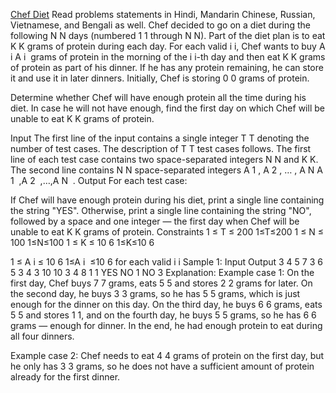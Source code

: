 [Chef Diet](https://www.codechef.com/practice/course/1-star-difficulty-problems/DIFF1200/problems/DIET?tab=statement)
Read problems statements in Hindi, Mandarin Chinese, Russian, Vietnamese, and Bengali as well.
Chef decided to go on a diet during the following 
N
N days (numbered 
1
1 through 
N
N). Part of the diet plan is to eat 
K
K grams of protein during each day. For each valid 
i
i, Chef wants to buy 
A
i
A 
i
​
  grams of protein in the morning of the 
i
i-th day and then eat 
K
K grams of protein as part of his dinner. If he has any protein remaining, he can store it and use it in later dinners. Initially, Chef is storing 
0
0 grams of protein.

Determine whether Chef will have enough protein all the time during his diet. In case he will not have enough, find the first day on which Chef will be unable to eat 
K
K grams of protein.

Input
The first line of the input contains a single integer 
T
T denoting the number of test cases. The description of 
T
T test cases follows.
The first line of each test case contains two space-separated integers 
N
N and 
K
K.
The second line contains 
N
N space-separated integers 
A
1
,
A
2
,
…
,
A
N
A 
1
​
 ,A 
2
​
 ,…,A 
N
​
 .
Output
For each test case:

If Chef will have enough protein during his diet, print a single line containing the string "YES".
Otherwise, print a single line containing the string "NO", followed by a space and one integer — the first day when Chef will be unable to eat 
K
K grams of protein.
Constraints
1
≤
T
≤
200
1≤T≤200
1
≤
N
≤
100
1≤N≤100
1
≤
K
≤
10
6
1≤K≤10 
6
 
1
≤
A
i
≤
10
6
1≤A 
i
​
 ≤10 
6
  for each valid 
i
i
Sample 1:
Input
Output
3
4 5
7 3 6 5
3 4
3 10 10
3 4
8 1 1
YES
NO 1
NO 3
Explanation:
Example case 1: On the first day, Chef buys 
7
7 grams, eats 
5
5 and stores 
2
2 grams for later. On the second day, he buys 
3
3 grams, so he has 
5
5 grams, which is just enough for the dinner on this day. On the third day, he buys 
6
6 grams, eats 
5
5 and stores 
1
1, and on the fourth day, he buys 
5
5 grams, so he has 
6
6 grams — enough for dinner. In the end, he had enough protein to eat during all four dinners.

Example case 2: Chef needs to eat 
4
4 grams of protein on the first day, but he only has 
3
3 grams, so he does not have a sufficient amount of protein already for the first dinner.
